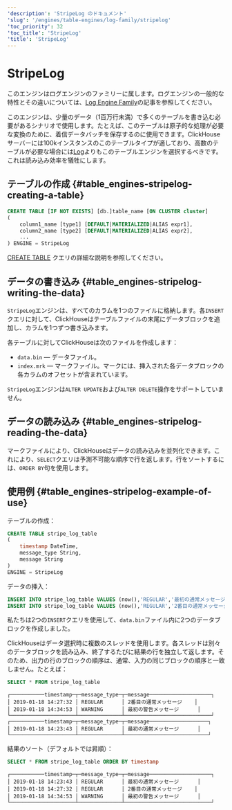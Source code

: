 ```yaml
---
'description': 'StripeLog のドキュメント'
'slug': '/engines/table-engines/log-family/stripelog'
'toc_priority': 32
'toc_title': 'StripeLog'
'title': 'StripeLog'
---
```





# StripeLog

このエンジンはログエンジンのファミリーに属します。ログエンジンの一般的な特性とその違いについては、[Log Engine Family](../../../engines/table-engines/log-family/index.md)の記事を参照してください。

このエンジンは、少量のデータ（1百万行未満）で多くのテーブルを書き込む必要があるシナリオで使用します。たとえば、このテーブルは原子的な処理が必要な変換のために、着信データバッチを保存するのに使用できます。ClickHouseサーバーには100kインスタンスのこのテーブルタイプが適しており、高数のテーブルが必要な場合には[Log](./log.md)よりもこのテーブルエンジンを選択するべきです。これは読み込み効率を犠牲にします。

## テーブルの作成 {#table_engines-stripelog-creating-a-table}

```sql
CREATE TABLE [IF NOT EXISTS] [db.]table_name [ON CLUSTER cluster]
(
    column1_name [type1] [DEFAULT|MATERIALIZED|ALIAS expr1],
    column2_name [type2] [DEFAULT|MATERIALIZED|ALIAS expr2],
    ...
) ENGINE = StripeLog
```

[CREATE TABLE](/sql-reference/statements/create/table) クエリの詳細な説明を参照してください。

## データの書き込み {#table_engines-stripelog-writing-the-data}

`StripeLog`エンジンは、すべてのカラムを1つのファイルに格納します。各`INSERT`クエリに対して、ClickHouseはテーブルファイルの末尾にデータブロックを追加し、カラムを1つずつ書き込みます。

各テーブルに対してClickHouseは次のファイルを作成します：

- `data.bin` — データファイル。
- `index.mrk` — マークファイル。マークには、挿入された各データブロックの各カラムのオフセットが含まれています。

`StripeLog`エンジンは`ALTER UPDATE`および`ALTER DELETE`操作をサポートしていません。

## データの読み込み {#table_engines-stripelog-reading-the-data}

マークファイルにより、ClickHouseはデータの読み込みを並列化できます。これにより、`SELECT`クエリは予測不可能な順序で行を返します。行をソートするには、`ORDER BY`句を使用します。

## 使用例 {#table_engines-stripelog-example-of-use}

テーブルの作成：

```sql
CREATE TABLE stripe_log_table
(
    timestamp DateTime,
    message_type String,
    message String
)
ENGINE = StripeLog
```

データの挿入：

```sql
INSERT INTO stripe_log_table VALUES (now(),'REGULAR','最初の通常メッセージ')
INSERT INTO stripe_log_table VALUES (now(),'REGULAR','2番目の通常メッセージ'),(now(),'WARNING','最初の警告メッセージ')
```

私たちは2つの`INSERT`クエリを使用して、`data.bin`ファイル内に2つのデータブロックを作成しました。

ClickHouseはデータ選択時に複数のスレッドを使用します。各スレッドは別々のデータブロックを読み込み、終了するたびに結果の行を独立して返します。そのため、出力の行のブロックの順序は、通常、入力の同じブロックの順序と一致しません。たとえば：

```sql
SELECT * FROM stripe_log_table
```

```text
┌───────────timestamp─┬─message_type─┬─message────────────────────┐
│ 2019-01-18 14:27:32 │ REGULAR      │ 2番目の通常メッセージ    │
│ 2019-01-18 14:34:53 │ WARNING      │ 最初の警告メッセージ      │
└─────────────────────┴──────────────┴────────────────────────────┘
┌───────────timestamp─┬─message_type─┬─message───────────────────┐
│ 2019-01-18 14:23:43 │ REGULAR      │ 最初の通常メッセージ      │
└─────────────────────┴──────────────┴───────────────────────────┘
```

結果のソート（デフォルトでは昇順）：

```sql
SELECT * FROM stripe_log_table ORDER BY timestamp
```

```text
┌───────────timestamp─┬─message_type─┬─message────────────────────┐
│ 2019-01-18 14:23:43 │ REGULAR      │ 最初の通常メッセージ      │
│ 2019-01-18 14:27:32 │ REGULAR      │ 2番目の通常メッセージ    │
│ 2019-01-18 14:34:53 │ WARNING      │ 最初の警告メッセージ      │
└─────────────────────┴──────────────┴────────────────────────────┘
```

